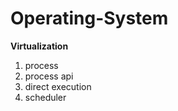 # Operating-System

<b> Virtualization </b>  <br />
1. process  <br />
2. process api  <br />
3. direct execution  <br />
4. scheduler
